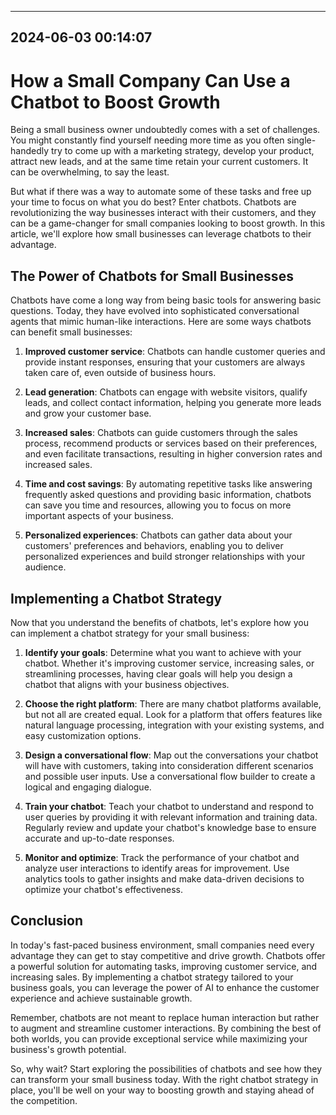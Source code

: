 

---------------------------------------------
2024-06-03 00:14:07
---------------------------------------------

# How a Small Company Can Use a Chatbot to Boost Growth

Being a small business owner undoubtedly comes with a set of challenges. You might constantly find yourself needing more time as you often single-handedly try to come up with a marketing strategy, develop your product, attract new leads, and at the same time retain your current customers. It can be overwhelming, to say the least.

But what if there was a way to automate some of these tasks and free up your time to focus on what you do best? Enter chatbots. Chatbots are revolutionizing the way businesses interact with their customers, and they can be a game-changer for small companies looking to boost growth. In this article, we'll explore how small businesses can leverage chatbots to their advantage.

## The Power of Chatbots for Small Businesses

Chatbots have come a long way from being basic tools for answering basic questions. Today, they have evolved into sophisticated conversational agents that mimic human-like interactions. Here are some ways chatbots can benefit small businesses:

1. **Improved customer service**: Chatbots can handle customer queries and provide instant responses, ensuring that your customers are always taken care of, even outside of business hours.

2. **Lead generation**: Chatbots can engage with website visitors, qualify leads, and collect contact information, helping you generate more leads and grow your customer base.

3. **Increased sales**: Chatbots can guide customers through the sales process, recommend products or services based on their preferences, and even facilitate transactions, resulting in higher conversion rates and increased sales.

4. **Time and cost savings**: By automating repetitive tasks like answering frequently asked questions and providing basic information, chatbots can save you time and resources, allowing you to focus on more important aspects of your business.

5. **Personalized experiences**: Chatbots can gather data about your customers' preferences and behaviors, enabling you to deliver personalized experiences and build stronger relationships with your audience.

## Implementing a Chatbot Strategy

Now that you understand the benefits of chatbots, let's explore how you can implement a chatbot strategy for your small business:

1. **Identify your goals**: Determine what you want to achieve with your chatbot. Whether it's improving customer service, increasing sales, or streamlining processes, having clear goals will help you design a chatbot that aligns with your business objectives.

2. **Choose the right platform**: There are many chatbot platforms available, but not all are created equal. Look for a platform that offers features like natural language processing, integration with your existing systems, and easy customization options.

3. **Design a conversational flow**: Map out the conversations your chatbot will have with customers, taking into consideration different scenarios and possible user inputs. Use a conversational flow builder to create a logical and engaging dialogue.

4. **Train your chatbot**: Teach your chatbot to understand and respond to user queries by providing it with relevant information and training data. Regularly review and update your chatbot's knowledge base to ensure accurate and up-to-date responses.

5. **Monitor and optimize**: Track the performance of your chatbot and analyze user interactions to identify areas for improvement. Use analytics tools to gather insights and make data-driven decisions to optimize your chatbot's effectiveness.

## Conclusion

In today's fast-paced business environment, small companies need every advantage they can get to stay competitive and drive growth. Chatbots offer a powerful solution for automating tasks, improving customer service, and increasing sales. By implementing a chatbot strategy tailored to your business goals, you can leverage the power of AI to enhance the customer experience and achieve sustainable growth.

Remember, chatbots are not meant to replace human interaction but rather to augment and streamline customer interactions. By combining the best of both worlds, you can provide exceptional service while maximizing your business's growth potential.

So, why wait? Start exploring the possibilities of chatbots and see how they can transform your small business today. With the right chatbot strategy in place, you'll be well on your way to boosting growth and staying ahead of the competition.